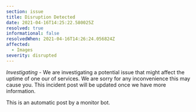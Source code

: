 ```yaml
---
section: issue
title: Disruption Detected
date: 2021-04-16T14:25:22.580025Z
resolved: true
informational: false
resolvedWhen: 2021-04-16T14:26:24.056824Z
affected:
  - Images
severity: disrupted
---
```

*Investigating* - We are investigating a potential issue that might affect the uptime of one our of services. We are sorry for any inconvenience this may cause you. This incident post will be updated once we have more information.

This is an automatic post by a monitor bot.
        